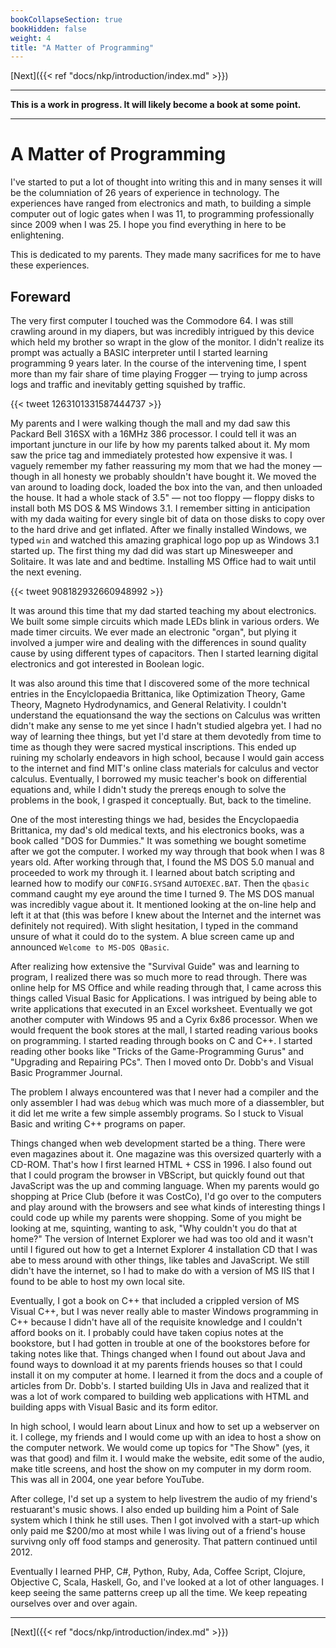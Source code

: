 ```yaml
---
bookCollapseSection: true
bookHidden: false
weight: 4
title: "A Matter of Programming"
---
```


[Next]({{< ref "docs/nkp/introduction/index.md" >}})

---

**This is a work in progress. It will likely become a book at some point.**

---

# A Matter of Programming

I've started to put a lot of thought into writing this and in many senses it will be the columniation of 26 years of experience in technology. The experiences have ranged from electronics and math, to building a simple computer out of logic gates when I was 11, to programming professionally since 2009 when I was 25. I hope you find everything in here to be enlightening.

This is dedicated to my parents. They made many sacrifices for me to have these experiences.

## Foreward

The very first computer I touched was the Commodore 64. I was still crawling around in my diapers, but was incredibly intrigued by this device which held my brother so wrapt in the glow of the monitor. I didn't realize its prompt was actually a BASIC interpreter until I started learning programming 9 years later. In the course of the intervening time, I spent more than my fair share of time playing Frogger &mdash; trying to jump across logs and traffic and inevitably getting squished by traffic.

{{< tweet 1263101331587444737 >}}

My parents and I were walking though the mall and my dad saw this Packard Bell 316SX with a 16MHz 386 processor. I could tell it was an important juncture in our life by how my parents talked about it. My mom saw the price tag and immediately protested how expensive it was. I vaguely remember my father reassuring my mom that we had the money &mdash; though in all honesty we probably shouldn't have bought it. We moved the van around to loading dock, loaded the box into the van, and then unloaded the house. It had a whole stack of 3.5" &mdash; not too floppy &mdash; floppy disks to install both MS DOS & MS Windows 3.1. I remember sitting in anticipation with my dada waiting for every single bit of data on those disks to copy over to the hard drive and get inflated. After we finally installed Windows, we typed `win` and watched this amazing graphical logo pop up as Windows 3.1 started up. The first thing my dad did was start up Minesweeper and Solitaire. It was late and and bedtime. Installing MS Office had to wait until the next evening.

{{< tweet 908182932660948992 >}}

It was around this time that my dad started teaching my about electronics. We built some simple circuits which made LEDs blink in various orders. We made timer circuits. We ever made an electronic "organ", but plying it involved a jumper wire and dealing with the differences in sound quality cause by using different types of capacitors. Then I started learning digital electronics and got interested in Boolean logic.

It was also around this time that I discovered some of the more technical entries in the Encylclopaedia Brittanica, like Optimization Theory, Game Theory, Magneto Hydrodynamics, and General Relativity. I couldn't understand the equationsand the way the sections on Calculus was written didn't make any sense to me yet since I hadn't studied algebra yet. I had no way of learning thee things, but yet I'd stare at them devotedly from time to time as though they were sacred mystical inscriptions. This ended up ruining my scholarly endeavors in high school, because I would gain access to the internet and find MIT's online class materials for calculus and vector calculus. Eventually, I borrowed my music teacher's book on differential equations and, while I didn't study the prereqs enough to solve the problems in the book, I grasped it conceptually. But, back to the timeline.

One of the most interesting things we had, besides the Encyclopaedia Brittanica, my dad's old medical texts, and his electronics books, was a book called "DOS for Dummies." It was something we bought sometime after we got the computer. I worked my way through that book when I was 8 years old. After working through that, I found the MS DOS 5.0 manual and proceeded to work my through it. I learned about batch scripting and learned how to modify our `CONFIG.SYS`and `AUTOEXEC.BAT`. Then the `qbasic` command caught my eye around the time I turned 9. The MS DOS manual was incredibly vague about it. It mentioned looking at the on-line help and left it at that (this was before I knew about the Internet and the internet was definitely not required). With slight hesitation, I typed in the command unsure of what it could do to the system. A blue screen came up and announced `Welcome to MS-DOS QBasic`.

After realizing how extensive the "Survival Guide" was and learning to program, I realized there was so much more to read through. There was online help for MS Office and while reading through that, I came across this things called Visual Basic for Applications. I was intrigued by being able to write applications that executed in an Excel worksheet. Eventually we got another computer with Windows 95 and a Cyrix 6x86 processor. When we would frequent the book stores at the mall, I started reading various books on programming. I started reading through books on C and C++. I started reading other books like "Tricks of the Game-Programming Gurus" and  "Upgrading and Repairing PCs". Then I moved onto Dr. Dobb's and Visual Basic Programmer Journal.

The problem I always encountered was that I never had a compiler and the only assembler I had was `debug` which was much more of a diassembler, but it did let me write a few simple assembly programs. So I stuck to Visual Basic and writing C++ programs on paper.

Things changed when web development started be a thing. There were even magazines about it. One magazine was this oversized quarterly with a CD-ROM. That's how I first learned HTML + CSS in 1996. I also found out that I could program the browser in VBScript, but quickly found out that JavaScript was the up and comming language. When my parents would go shopping at Price Club (before it was CostCo), I'd go over to the computers and play around with the browsers and see what kinds of interesting things I could code up while my parents were shopping.
Some of you might be looking at me, squinting, wanting to ask, "Why couldn't you do that at home?" The version of Internet Explorer we had was too old and it wasn't until I figured out how to get a Internet Explorer 4 installation CD that I was abe to mess around with other things, like tables and JavaScript. We still didn't have the internet, so I had to make do with a version of MS IIS that I found to be able to host my own local site.

Eventually, I got a book on C++ that included a crippled version of MS Visual C++, but I was never really able to master Windows programming in C++ because I didn't have all of the requisite knowledge and I couldn't afford books on it. I probably could have taken copius notes at the bookstore, but I had gotten in trouble at one of the bookstores before for taking notes like that. Things changed when I found out about Java and found ways to download it at my parents friends houses so that I could install it on my computer at home. I learned it from the docs and a couple of articles from Dr. Dobb's. I started building UIs in Java and realized that it was a lot of work compared to building web applications with HTML and building apps with Visual Basic and its form editor.

In high school, I would learn about Linux and how to set up a webserver on it. I college, my friends and I would come up with an idea to host a show on the computer network. We would come up topics for "The Show" (yes, it was that good) and film it. I would make the website, edit some of the audio, make title screens, and host the show on my computer in my dorm room. This was all in 2004, one year before YouTube.

After college, I'd set up a system to help livestrem the audio of my friend's restuarant's music shows. I also ended up building him a Point of Sale system which I think he still uses. Then I got involved with a start-up which only paid me $200/mo at most while I was living out of a friend's house survivng only off food stamps and generosity. That pattern continued until 2012.

Eventually I learned PHP, C#, Python, Ruby, Ada, Coffee Script, Clojure, Objective C, Scala, Haskell, Go, and I've looked at a lot of other languages. I keep seeing the same patterns creep up all the time. We keep repeating ourselves over and over again.

---

[Next]({{< ref "docs/nkp/introduction/index.md" >}})
